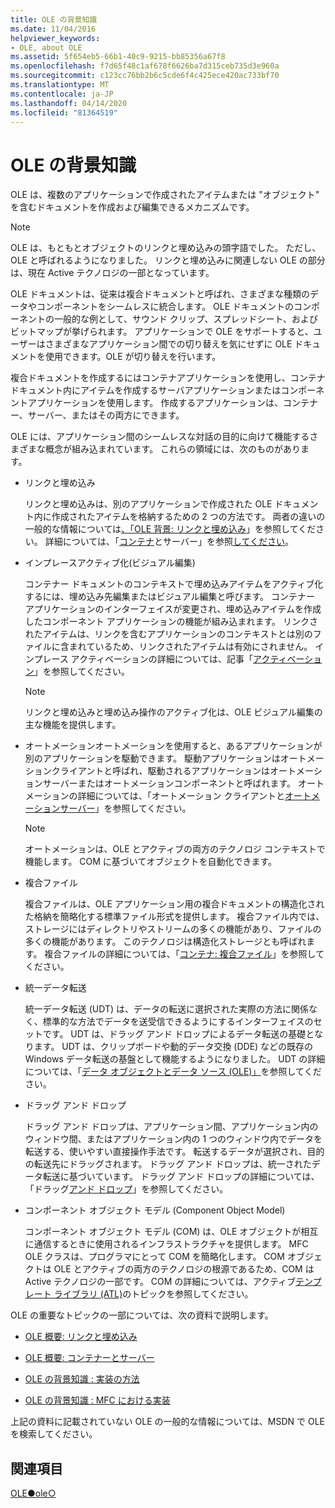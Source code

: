 ```yaml
---
title: OLE の背景知識
ms.date: 11/04/2016
helpviewer_keywords:
- OLE, about OLE
ms.assetid: 5f654eb5-66b1-40c9-9215-bb85356a67f8
ms.openlocfilehash: f7d65f48c1af678f6626ba7d315ceb735d3e960a
ms.sourcegitcommit: c123cc76bb2b6c5cde6f4c425ece420ac733bf70
ms.translationtype: MT
ms.contentlocale: ja-JP
ms.lasthandoff: 04/14/2020
ms.locfileid: "81364519"
---
```

# <a name="ole-background"></a>OLE の背景知識

OLE は、複数のアプリケーションで作成されたアイテムまたは "オブジェクト" を含むドキュメントを作成および編集できるメカニズムです。

> [!NOTE]
> OLE は、もともとオブジェクトのリンクと埋め込みの頭字語でした。 ただし、OLE と呼ばれるようになりました。 リンクと埋め込みに関連しない OLE の部分は、現在 Active テクノロジの一部となっています。

OLE ドキュメントは、従来は複合ドキュメントと呼ばれ、さまざまな種類のデータやコンポーネントをシームレスに統合します。 OLE ドキュメントのコンポーネントの一般的な例として、サウンド クリップ、スプレッドシート、およびビットマップが挙げられます。 アプリケーションで OLE をサポートすると、ユーザーはさまざまなアプリケーション間での切り替えを気にせずに OLE ドキュメントを使用できます。OLE が切り替えを行います。

複合ドキュメントを作成するにはコンテナアプリケーションを使用し、コンテナドキュメント内にアイテムを作成するサーバアプリケーションまたはコンポーネントアプリケーションを使用します。 作成するアプリケーションは、コンテナー、サーバー、またはその両方にできます。

OLE には、アプリケーション間のシームレスな対話の目的に向けて機能するさまざまな概念が組み込まれています。 これらの領域には、次のものがあります。

- リンクと埋め込み

   リンクと埋め込みは、別のアプリケーションで作成された OLE ドキュメント内に作成されたアイテムを格納するための 2 つの方法です。 両者の違いの一般的な情報については[、「OLE 背景: リンクと埋め込み](../mfc/ole-background-linking-and-embedding.md)」を参照してください。 詳細については、「[コンテナ](../mfc/containers.md)とサーバー」を参照[してください](../mfc/servers.md)。

- インプレースアクティブ化(ビジュアル編集)

   コンテナー ドキュメントのコンテキストで埋め込みアイテムをアクティブ化するには、埋め込み先編集またはビジュアル編集と呼びます。 コンテナー アプリケーションのインターフェイスが変更され、埋め込みアイテムを作成したコンポーネント アプリケーションの機能が組み込まれます。 リンクされたアイテムは、リンクを含むアプリケーションのコンテキストとは別のファイルに含まれているため、リンクされたアイテムは有効にされません。 インプレース アクティベーションの詳細については、記事「[アクティベーション](../mfc/activation-cpp.md)」を参照してください。

   > [!NOTE]
   > リンクと埋め込みと埋め込み操作のアクティブ化は、OLE ビジュアル編集の主な機能を提供します。

- オートメーションオートメーションを使用すると、あるアプリケーションが別のアプリケーションを駆動できます。 駆動アプリケーションはオートメーションクライアントと呼ばれ、駆動されるアプリケーションはオートメーションサーバーまたはオートメーションコンポーネントと呼ばれます。 オートメーションの詳細については、「オートメーション クライアントと[オートメーション](../mfc/automation-clients.md)[サーバー](../mfc/automation-servers.md)」を参照してください。

   > [!NOTE]
   > オートメーションは、OLE とアクティブの両方のテクノロジ コンテキストで機能します。 COM に基づいてオブジェクトを自動化できます。

- 複合ファイル

   複合ファイルは、OLE アプリケーション用の複合ドキュメントの構造化された格納を簡略化する標準ファイル形式を提供します。 複合ファイル内では、ストレージにはディレクトリやストリームの多くの機能があり、ファイルの多くの機能があります。 このテクノロジは構造化ストレージとも呼ばれます。 複合ファイルの詳細については、「[コンテナ: 複合ファイル](../mfc/containers-compound-files.md)」を参照してください。

- 統一データ転送

   統一データ転送 (UDT) は、データの転送に選択された実際の方法に関係なく、標準的な方法でデータを送受信できるようにするインターフェイスのセットです。 UDT は、ドラッグ アンド ドロップによるデータ転送の基礎となります。 UDT は、クリップボードや動的データ交換 (DDE) などの既存の Windows データ転送の基盤として機能するようになりました。 UDT の詳細については、「[データ オブジェクトとデータ ソース (OLE)」](../mfc/data-objects-and-data-sources-ole.md)を参照してください。

- ドラッグ アンド ドロップ

   ドラッグ アンド ドロップは、アプリケーション間、アプリケーション内のウィンドウ間、またはアプリケーション内の 1 つのウィンドウ内でデータを転送する、使いやすい直接操作手法です。 転送するデータが選択され、目的の転送先にドラッグされます。 ドラッグ アンド ドロップは、統一されたデータ転送に基づいています。 ドラッグ アンド ドロップの詳細については、「ドラッグ[アンド ドロップ](../mfc/drag-and-drop-ole.md)」を参照してください。

- コンポーネント オブジェクト モデル (Component Object Model)

   コンポーネント オブジェクト モデル (COM) は、OLE オブジェクトが相互に通信するときに使用されるインフラストラクチャを提供します。 MFC OLE クラスは、プログラマにとって COM を簡略化します。 COM オブジェクトは OLE とアクティブの両方のテクノロジの根源であるため、COM は Active テクノロジの一部です。 COM の詳細については、アクティブ[テンプレート ライブラリ (ATL)](../atl/active-template-library-atl-concepts.md)のトピックを参照してください。

OLE の重要なトピックの一部については、次の資料で説明します。

- [OLE 概要: リンクと埋め込み](../mfc/ole-background-linking-and-embedding.md)

- [OLE 概要: コンテナーとサーバー](../mfc/ole-background-containers-and-servers.md)

- [OLE の背景知識 : 実装の方法](../mfc/ole-background-implementation-strategies.md)

- [OLE の背景知識 : MFC における実装](../mfc/ole-background-mfc-implementation.md)

上記の資料に記載されていない OLE の一般的な情報については、MSDN で OLE を検索してください。

## <a name="see-also"></a>関連項目

[OLE●ole○](../mfc/ole-in-mfc.md)

